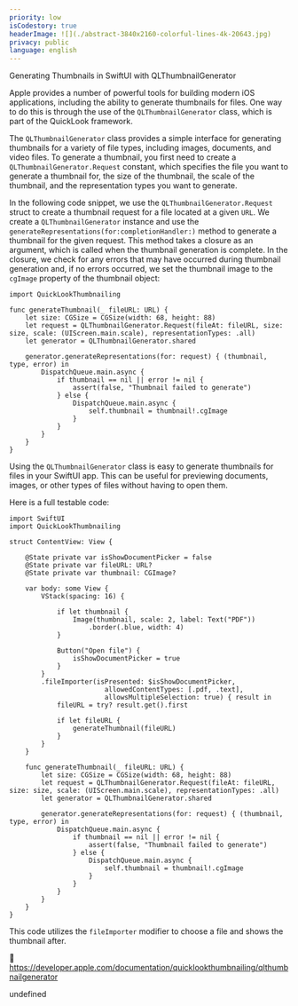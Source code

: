 ```yaml
---
priority: low
isCodestory: true
headerImage: ![](./abstract-3840x2160-colorful-lines-4k-20643.jpg)
privacy: public
language: english
---
```


 

Generating Thumbnails in SwiftUI with QLThumbnailGenerator

Apple provides a number of powerful tools for building modern iOS applications, including the ability to generate thumbnails for files. One way to do this is through the use of the `QLThumbnailGenerator` class, which is part of the QuickLook framework.

The `QLThumbnailGenerator` class provides a simple interface for generating thumbnails for a variety of file types, including images, documents, and video files. To generate a thumbnail, you first need to create a `QLThumbnailGenerator.Request` constant, which specifies the file you want to generate a thumbnail for, the size of the thumbnail, the scale of the thumbnail, and the representation types you want to generate.

In the following code snippet, we use the `QLThumbnailGenerator.Request` struct to create a thumbnail request for a file located at a given `URL`. We create a `QLThumbnailGenerator` instance and use the `generateRepresentations(for:completionHandler:)` method to generate a thumbnail for the given request. This method takes a closure as an argument, which is called when the thumbnail generation is complete. In the closure, we check for any errors that may have occurred during thumbnail generation and, if no errors occurred, we set the thumbnail image to the `cgImage` property of the thumbnail object:


```
import QuickLookThumbnailing

func generateThumbnail(_ fileURL: URL) {
    let size: CGSize = CGSize(width: 68, height: 88)
    let request = QLThumbnailGenerator.Request(fileAt: fileURL, size: size, scale: (UIScreen.main.scale), representationTypes: .all)
    let generator = QLThumbnailGenerator.shared

    generator.generateRepresentations(for: request) { (thumbnail, type, error) in
        DispatchQueue.main.async {
            if thumbnail == nil || error != nil {
                assert(false, "Thumbnail failed to generate")
            } else {
                DispatchQueue.main.async {
                    self.thumbnail = thumbnail!.cgImage
                }
            }
        }
    }
}
```

Using the `QLThumbnailGenerator` class is easy to generate thumbnails for files in your SwiftUI app. This can be useful for previewing documents, images, or other types of files without having to open them.

Here is a full testable code:

```
import SwiftUI
import QuickLookThumbnailing

struct ContentView: View {
    
    @State private var isShowDocumentPicker = false
    @State private var fileURL: URL?
    @State private var thumbnail: CGImage?
    
    var body: some View {
        VStack(spacing: 16) {
            
            if let thumbnail {
                Image(thumbnail, scale: 2, label: Text("PDF"))
                    .border(.blue, width: 4)
            }
            
            Button("Open file") {
                isShowDocumentPicker = true
            }
        }
        .fileImporter(isPresented: $isShowDocumentPicker,
                        allowedContentTypes: [.pdf, .text],
                        allowsMultipleSelection: true) { result in
            fileURL = try? result.get().first
            
            if let fileURL {
                generateThumbnail(fileURL)
            }
        }
    }
    
    func generateThumbnail(_ fileURL: URL) {
        let size: CGSize = CGSize(width: 68, height: 88)
        let request = QLThumbnailGenerator.Request(fileAt: fileURL, size: size, scale: (UIScreen.main.scale), representationTypes: .all)
        let generator = QLThumbnailGenerator.shared

        generator.generateRepresentations(for: request) { (thumbnail, type, error) in
            DispatchQueue.main.async {
                if thumbnail == nil || error != nil {
                    assert(false, "Thumbnail failed to generate")
                } else {
                    DispatchQueue.main.async {
                        self.thumbnail = thumbnail!.cgImage
                    }
                }
            }
        }
    }
}
```

 This code utilizes the `fileImporter` modifier to choose a file and shows the thumbnail after.

 https://developer.apple.com/documentation/quicklookthumbnailing/qlthumbnailgenerator

undefined

